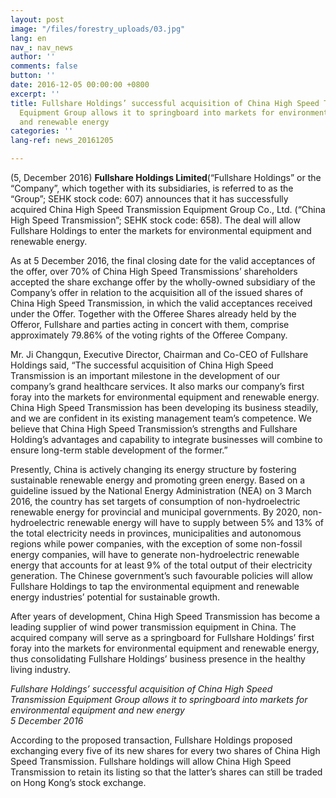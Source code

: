```yaml
---
layout: post
image: "/files/forestry_uploads/03.jpg"
lang: en
nav_: nav_news
author: ''
comments: false
button: ''
date: 2016-12-05 00:00:00 +0800
excerpt: ''
title: Fullshare Holdings’ successful acquisition of China High Speed Transmission
  Equipment Group allows it to springboard into markets for environmental equipment
  and renewable energy
categories: ''
lang-ref: news_20161205

---
```

(5, December 2016) **Fullshare Holdings Limited**(“Fullshare Holdings” or the “Company”, which together with its subsidiaries, is referred to as the “Group”; SEHK stock code: 607) announces that it has successfully acquired China High Speed Transmission Equipment Group Co., Ltd. (“China High Speed Transmission”; SEHK stock code: 658). The deal will allow Fullshare Holdings to enter the markets for environmental equipment and renewable energy.

As at 5 December 2016, the final closing date for the valid acceptances of the offer, over 70% of China High Speed Transmissions’ shareholders accepted the share exchange offer by the wholly-owned subsidiary of the Company’s offer in relation to the acquisition all of the issued shares of China High Speed Transmission, in which the valid acceptances received under the Offer. Together with the Offeree Shares already held by the Offeror, Fullshare and parties acting in concert with them, comprise approximately 79.86% of the voting rights of the Offeree Company.

Mr. Ji Changqun, Executive Director, Chairman and Co-CEO of Fullshare Holdings said, “The successful acquisition of China High Speed Transmission is an important milestone in the development of our company’s grand healthcare services. It also marks our company’s first foray into the markets for environmental equipment and renewable energy. China High Speed Transmission has been developing its business steadily, and we are confident in its existing management team’s competence. We believe that China High Speed Transmission’s strengths and Fullshare Holding’s advantages and capability to integrate businesses will combine to ensure long-term stable development of the former.”

Presently, China is actively changing its energy structure by fostering sustainable renewable energy and promoting green energy. Based on a guideline issued by the National Energy Administration (NEA) on 3 March 2016, the country has set targets of consumption of non-hydroelectric renewable energy for provincial and municipal governments. By 2020, non-hydroelectric renewable energy will have to supply between 5% and 13% of the total electricity needs in provinces, municipalities and autonomous regions while power companies, with the exception of some non-fossil energy companies, will have to generate non-hydroelectric renewable energy that accounts for at least 9% of the total output of their electricity generation. The Chinese government’s such favourable policies will allow Fullshare Holdings to tap the environmental equipment and renewable energy industries’ potential for sustainable growth.

After years of development, China High Speed Transmission has become a leading supplier of wind power transmission equipment in China. The acquired company will serve as a springboard for Fullshare Holdings’ first foray into the markets for environmental equipment and renewable energy, thus consolidating Fullshare Holdings’ business presence in the healthy living industry.

_Fullshare Holdings’ successful acquisition of China High Speed Transmission Equipment Group allows it to springboard into markets for environmental equipment and new energy  
 5 December 2016_

According to the proposed transaction, Fullshare Holdings proposed exchanging every five of its new shares for every two shares of China High Speed Transmission. Fullshare holdings will allow China High Speed Transmission to retain its listing so that the latter’s shares can still be traded on Hong Kong’s stock exchange.
